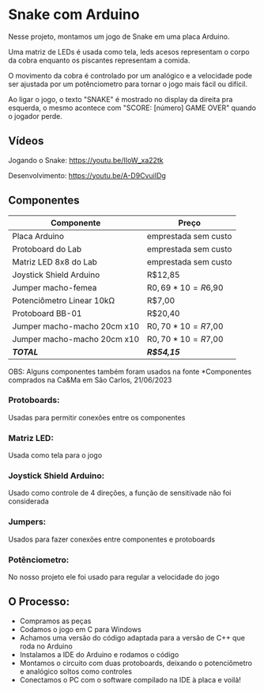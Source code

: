 
# Snake com Arduino
Nesse projeto, montamos um jogo de Snake em uma placa Arduino. 

Uma matriz de LEDs é usada como tela, leds acesos representam o corpo da cobra enquanto os piscantes representam a comida. 

O movimento da cobra é controlado por um analógico e a velocidade pode ser ajustada por um potênciometro para tornar o jogo mais fácil ou difícil.

Ao ligar o jogo, o texto "SNAKE" é mostrado no display da direita pra esquerda, o mesmo acontece com "SCORE: [número] GAME OVER" quando o jogador perde.

## Vídeos
Jogando o Snake: https://youtu.be/IIoW_xa22tk

Desenvolvimento: https://youtu.be/A-D9CvuiIDg

## Componentes

| Componente | Preço |
| --- | --- |
| Placa Arduino | emprestada sem custo |
| Protoboard do Lab | emprestada sem custo |
| Matriz LED 8x8 do Lab | emprestada sem custo |
| Joystick Shield Arduino | R$12,85 |
| Jumper macho-femea | R$0,69 * 10 = R$6,90 |
| Potenciômetro Linear 10kΩ | R$7,00 |
| Protoboard BB-01 | R$20,40 |
| Jumper macho-macho 20cm x10 | R$0,70 * 10 = R$7,00 |
| Jumper macho-macho 20cm x10 | R$0,70 * 10 = R$7,00 |
| ***TOTAL*** | ***R$54,15*** |

OBS: Alguns componentes também foram usados na fonte
*Componentes comprados na Ca&Ma em São Carlos, 21/06/2023

### Protoboards: 
Usadas para permitir conexões entre os componentes
### Matriz LED:
Usada como tela para o jogo
### Joystick Shield Arduino:
Usado como controle de 4 direções, a função de sensitivade não foi considerada
### Jumpers:
Usados para fazer conexões entre componentes e protoboards
### Potênciometro:
No nosso projeto ele foi usado para regular a velocidade do jogo


## O Processo:
- Compramos as peças
- Codamos o jogo em C para Windows
- Achamos uma versão do código adaptada para a versão de C++ que roda no Arduino
- Instalamos a IDE do Arduino e rodamos o código
- Montamos o circuito com duas protoboards, deixando o potenciômetro e analógico soltos como controles
- Conectamos o PC com o software compilado na IDE à placa e voilà!
